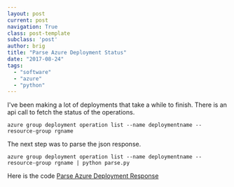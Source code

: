```yaml
---
layout: post
current: post
navigation: True
class: post-template
subclass: 'post'
author: brig
title: "Parse Azure Deployment Status"
date: "2017-08-24"
tags:
  - "software"
  - "azure"
  - "python"
---
```


I've been making a lot of deployments that take a while to finish. There is an api call to fetch the status of the operations.

`azure group deployment operation list --name deploymentname --resource-group rgname`

The next step was to parse the json response.

`azure group deployment operation list --name deploymentname --resource-group rgname | python parse.py`

Here is the code [Parse Azure Deployment Response](https://gist.github.com/briglx/d2ff66737195dd810d4a3b959358ed4f)
